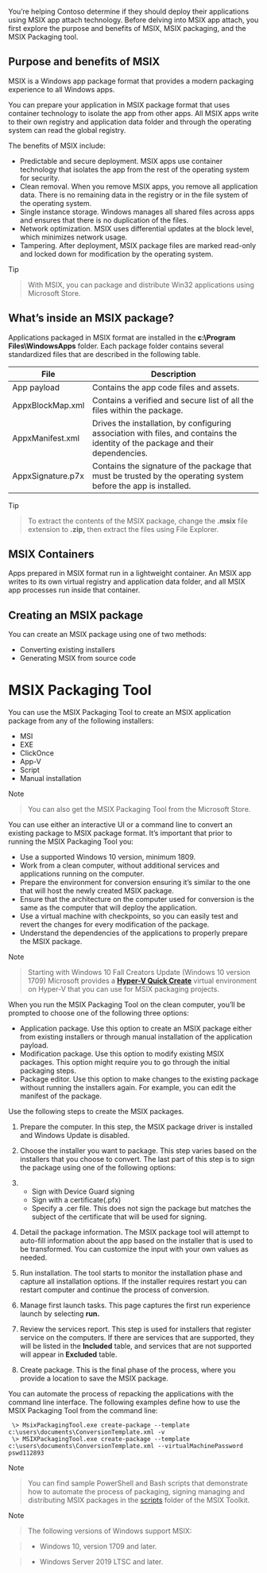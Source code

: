 You’re helping Contoso determine if they should deploy their applications using MSIX app attach technology. Before delving into MSIX app attach, you first explore the purpose and benefits of MSIX, MSIX packaging, and the MSIX Packaging tool.

## Purpose and benefits of MSIX

MSIX is a Windows app package format that provides a modern packaging experience to all Windows apps.

You can prepare your application in MSIX package format that uses container technology to isolate the app from other apps. All MSIX apps write to their own registry and application data folder and through the operating system can read the global registry.

The benefits of MSIX include:

- Predictable and secure deployment. MSIX apps use container technology that isolates the app from the rest of the operating system for security.
- Clean removal. When you remove MSIX apps, you remove all application data. There is no remaining data in the registry or in the file system of the operating system.
- Single instance storage. Windows manages all shared files across apps and ensures that there is no duplication of the files.
- Network optimization. MSIX uses differential updates at the block level, which minimizes network usage.
- Tampering. After deployment, MSIX package files are marked read-only and locked down for modification by the operating system.

> [!TIP]

> With MSIX, you can package and distribute Win32 applications using Microsoft Store.

## What’s inside an MSIX package?

Applications packaged in MSIX format are installed in the **c:\Program Files\WindowsApps** folder. Each package folder contains several standardized files that are described in the following table.

| File              | Description                                                  |
| ----------------- | ------------------------------------------------------------ |
|App payload|Contains the app code files and assets.|
|AppxBlockMap.xml|Contains a verified  and secure list of all the files within the package.|
| AppxManifest.xml|Drives the installation, by configuring association with files, and contains the identity of the package and their dependencies. |
| AppxSignature.p7x|Contains the signature of the package that must be trusted by the operating system before the app is installed.|

>[!TIP]

>To extract the contents of the MSIX package, change the **.msix** file extension to **.zip,** then extract the files using File Explorer.

## MSIX Containers

Apps prepared in MSIX format run in a lightweight container. An MSIX app writes to its own virtual registry and application data folder, and all MSIX app processes run inside that container.

## Creating an MSIX package

You can create an MSIX package using one of two methods:

- Converting existing installers
- Generating MSIX from source code

# MSIX Packaging Tool

You can use the MSIX Packaging Tool to create an MSIX application package from any of the following installers:

- MSI
- EXE
- ClickOnce
- App-V
- Script
- Manual installation

>[!NOTE]

>You can also get the MSIX Packaging Tool from the Microsoft Store.

You can use either an interactive UI or a command line to convert an existing package to MSIX package format. It’s important that prior to running the MSIX Packaging Tool you:

- Use a supported  Windows 10 version, minimum 1809.
- Work from a clean computer, without additional services and applications running on the computer.
- Prepare the environment for conversion ensuring it’s similar to the one that will host the newly created MSIX package.
- Ensure that the architecture on the computer used for conversion is the same as the computer that will deploy the application.
- Use a virtual machine with checkpoints, so you can easily test and revert the changes for every modification of the package.
- Understand the dependencies of the applications to properly prepare the MSIX package.

>[!NOTE]

> Starting with Windows 10 Fall Creators Update (Windows 10 version 1709) Microsoft provides a [**Hyper-V Quick Create**](https://docs.microsoft.com/windows/msix/packaging-tool/quick-create-vm) virtual environment on Hyper-V that you can use for MSIX packaging projects.

When you run the MSIX Packaging Tool on the clean computer, you’ll be prompted to choose one of the following three options:

- Application package. Use this option to create an MSIX package either from existing installers or through manual installation of the application payload.
- Modification package. Use this option to modify existing MSIX packages. This option might require you to go through the initial packaging steps.
- Package editor. Use this option to make changes to the existing package without running the installers again. For example, you can edit the manifest of the package.

Use the following steps to create the MSIX packages.

1. Prepare the computer. In this step, the MSIX package driver is installed and Windows Update is disabled.

2. Choose the installer you want to package. This step varies based on the installers that you choose to convert. The last part of this step is to sign the     package using one of the following options:

3. - Sign with Device Guard signing
   - Sign with a certificate(.pfx)
   - Specify a .cer file. This does not sign the package but matches the subject of the certificate that will be used for signing.

4. Detail the package information. The MSIX package tool will attempt to auto-fill information about the app based on the installer that is used to be transformed. You can customize the input with your own values as needed.

5. Run installation. The tool starts to monitor the installation phase and capture all installation options. If the installer requires restart you can restart computer and continue the process of conversion.

6. Manage first launch tasks. This page captures the first run experience launch by selecting **run.**

7. Review the services report. This step is used for installers that register service on the computers. If there are services that are supported, they will be listed in the **Included** table, and services that are not supported will appear in **Excluded** table.

8. Create package. This is the final phase of the process, where you provide a location to save the MSIX package.

You can automate the process of repacking the applications with the command line interface. The following examples define how to use the MSIX Packaging Tool from the command line:

```
 \> MsixPackagingTool.exe create-package --template c:\users\documents\ConversionTemplate.xml -v
 \> MSIXPackagingTool.exe create-package --template c:\users\documents\ConversionTemplate.xml --virtualMachinePassword pswd112893
```

>[!NOTE]

> You can find sample PowerShell and Bash scripts that demonstrate how to automate the process of packaging, signing managing and distributing MSIX packages in the [scripts](https://github.com/microsoft/MSIX-Toolkit/tree/master/Scripts) folder of the MSIX Toolkit.

>[!NOTE]

> The following versions of Windows support MSIX:

> - Windows 10, version 1709 and later.

> - Windows Server 2019 LTSC and later.
